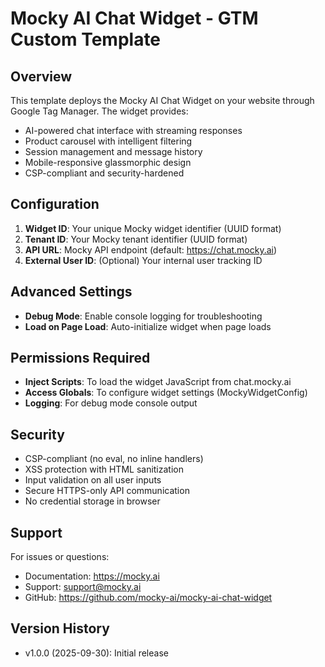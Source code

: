 # Mocky AI Chat Widget - GTM Custom Template

## Overview
This template deploys the Mocky AI Chat Widget on your website through Google Tag Manager. The widget provides:
- AI-powered chat interface with streaming responses
- Product carousel with intelligent filtering
- Session management and message history
- Mobile-responsive glassmorphic design
- CSP-compliant and security-hardened

## Configuration
1. **Widget ID**: Your unique Mocky widget identifier (UUID format)
2. **Tenant ID**: Your Mocky tenant identifier (UUID format)
3. **API URL**: Mocky API endpoint (default: https://chat.mocky.ai)
4. **External User ID**: (Optional) Your internal user tracking ID

## Advanced Settings
- **Debug Mode**: Enable console logging for troubleshooting
- **Load on Page Load**: Auto-initialize widget when page loads

## Permissions Required
- **Inject Scripts**: To load the widget JavaScript from chat.mocky.ai
- **Access Globals**: To configure widget settings (MockyWidgetConfig)
- **Logging**: For debug mode console output

## Security
- CSP-compliant (no eval, no inline handlers)
- XSS protection with HTML sanitization
- Input validation on all user inputs
- Secure HTTPS-only API communication
- No credential storage in browser

## Support
For issues or questions:
- Documentation: https://mocky.ai
- Support: support@mocky.ai
- GitHub: https://github.com/mocky-ai/mocky-ai-chat-widget

## Version History
- v1.0.0 (2025-09-30): Initial release
